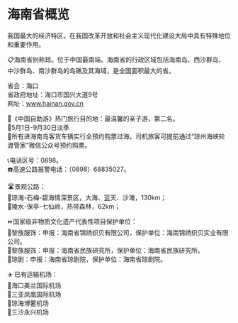 # 海南省概览  
我国最大的经济特区，在我国改革开放和社会主义现代化建设大局中具有特殊地位和重要作用。  

📋海南省别称琼。位于中国最南端。海南省的行政区域包括海南岛、西沙群岛、中沙群岛、南沙群岛的岛礁及其海域，是全国面积最大的省。  

省会：海口  
省政府地址：海口市国兴大道9号  
网址：<a href="http://www.hainan.gov.cn" target="_blank">www.hainan.gov.cn</a>  

🧾《中国自助游》热门旅行目的地：最温馨的亲子游，第二名。  
🧭5月1日-9月30日淡季  
🚌所有进海南岛客货车辆实行全预约购票过海。司机旅客可提前通过“琼州海峡轮渡管家”微信公众号预约购票。  

📞电话区号：0898。  
☎️高速公路报警电话：（0898）68835027。  

🛣️景观公路：  
🔸琼海-石梅-碧海情深景区，大海、蓝天、沙滩，130km；  
🔸陵水-保亭-七仙岭，热带森林，62km；  

⏩国家级非物质文化遗产代表性项目保护单位：  
🔸黎族服饰：申报：海南省锦绣织贝有限公司，保护单位：海南锦绣织贝实业有限公司。  
🔸黎族服饰：申报：海南省民族研究所，保护单位：海南省民族研究所。  
🔸琼剧：申报：海南省琼剧院，保护单位：海南省琼剧院。  

✈️ 已有运输机场：  
🔸海口美兰国际机场  
🔸三亚凤凰国际机场  
🔸琼海博鳌机场  
🔸三沙永兴机场  

